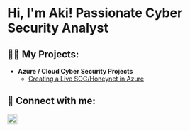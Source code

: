<h1>Hi, I'm Aki! Passionate Cyber Security Analyst

<h2>👨‍💻 My Projects:</h2>

- <b>Azure / Cloud Cyber Security Projects</b>
  - [Creating a Live SOC/Honeynet in Azure](https://github.com/MVTRXWRLD/Azure-Net.git)



<h2> 🤳 Connect with me:</h2>

[<img align="left" alt="AkiMacauley | LinkedIn" width="22px" src="https://cdn.jsdelivr.net/npm/simple-icons@v3/icons/linkedin.svg" />][linkedin]



[linkedin]: https://https://www.linkedin.com/in/akiwandemacauley/
